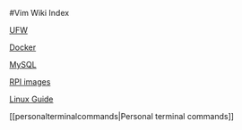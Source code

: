#Vim Wiki Index

[UFW](ufw/ufw.md)

[Docker](docker/docker.md)

[MySQL](mysql/mysql.md)

[RPI images](rpi/rpi.md)

[Linux Guide](linux-guide/index.md)

[[personalterminalcommands|Personal terminal commands]]
